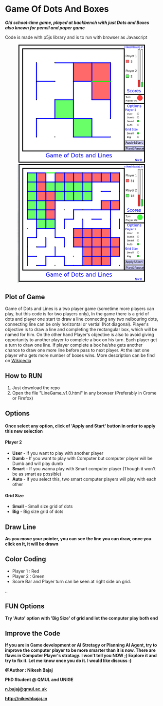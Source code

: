 # Game Of Dots And Boxes
***Old school-time game, played at backbench with just Dots and Boxes also known for pencil and paper game***

Code is made with p5js library and is to run with browser as Javascript


<p align="center">
<img src="https://raw.githubusercontent.com/Nikeshbajaj/GameOfDotsAndBoxes/master/Screenshot1.png" width="420"/> <img src="https://raw.githubusercontent.com/Nikeshbajaj/GameOfDotsAndBoxes/master/Screenshot2.png" width="420"/>
</p>

## Plot of Game
Game of Dots and Lines is a two player game (sometime more players can play, but this code is for two players only), In the game there is a grid of dots and player one start to draw a line connecting any two neibouring dots, connecting line can be only horizontal or vertial (Not diagonal). Player's objective is to draw a line and completing the rectangular box, which will be named for him. On the other hand Player's objective is also to avoid giving opportunity to another player to complete a box on his turn. Each player get a turn to draw one line. If player complete a box he/she gets another chance to draw one more line before pass to next player. At the last one player who gets more number of boxes wins. More description can be find on [Wikipedia](https://en.wikipedia.org/wiki/Dots_and_Boxes)

## How to RUN
1. Just download the repo
2. Open the file "LineGame_v1.0.html" in any browser (Preferably in Crome or Firefox)

## Options
#### Once select any option, click of 'Apply and Start' button in order to apply this new selection
#### Player 2
* **User**  - If you want to play with another player
* **Dumb**  - If you want to play with Computer but computer player will be Dumb and will play dumb 
* **Smart** - If you wanna play with Smart computer player (Though it won't be as smart as possible)
* **Auto**  - If you select this, two smart computer players will play with each other

#### Grid Size
* **Small** - Small size grid of dots
* **Big**   - Big size grid of dots


## Draw Line
**As you move your pointer, you can see the line you can draw, once you click on it, it will be drawn**

## Color Coding
* Player 1 : Red
* Player 2 : Green
* Score Bar and Player turn can be seen at right side on grid.


..
## FUN Options
**Try 'Auto' option with 'Big Size' of grid and let the computer play both end**


## Improve the Code
**If you are in Game development or AI Stretagy or Planning AI Agent, try to improve the computer player to be more smarter than it is now. There are flaws in Computer Player's stratagy. I won't tell you NOW ;) Explore it and try to fix it. Let me know once you do it. I would like discuss :)**



**@Author : Nikesh Bajaj**

**PhD Student @ QMUL and UNIGE**

**n.bajaj@qmul.ac.uk**

**http://nikeshbajaj.in**
